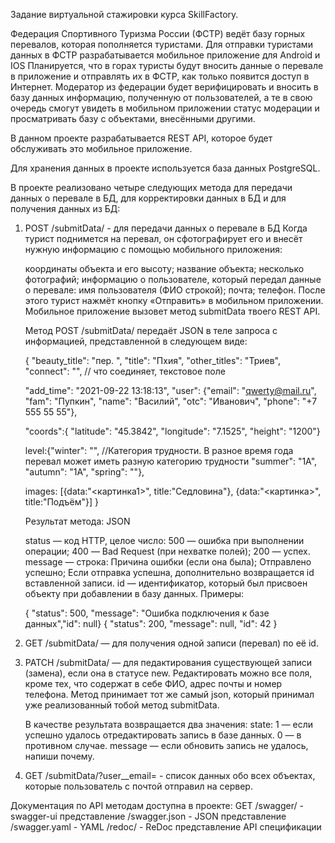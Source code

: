 Задание виртуальной стажировки курса SkillFactory.

Федерация Спортивного Туризма России (ФСТР) ведёт базу горных перевалов, которая пополняется туристами.
Для отправки туристами данных в ФСТР разрабатывается мобильное приложение для Android и IOS
Планируется, что в горах туристы будут вносить данные о перевале в приложение и отправлять их в ФСТР, как только появится доступ в Интернет.
Модератор из федерации будет верифицировать и вносить в базу данных информацию, полученную от пользователей, а те в свою очередь смогут увидеть в мобильном приложении статус модерации и просматривать базу с объектами, внесёнными другими.

В данном проекте разрабатывается REST API, которое будет обслуживать это мобильное приложение.

Для хранения данных в проекте используется база данных PostgreSQL.

В проекте реализовано четыре следующих метода для передачи данных о перевале в БД, для корректировки данных в БД и для получения данных из БД:
1. POST /submitData/ - для передачи данных о перевале в БД
    Когда турист поднимется на перевал, он сфотографирует его и внесёт нужную информацию с помощью мобильного приложения:

    координаты объекта и его высоту;
    название объекта;
    несколько фотографий;
    информацию о пользователе, который передал данные о перевале:
    имя пользователя (ФИО строкой);
    почта;
    телефон.
    После этого турист нажмёт кнопку «Отправить» в мобильном приложении. Мобильное приложение вызовет метод submitData твоего REST API.

    Метод POST /submitData/ передаёт JSON в теле запроса с информацией, представленной в следующем виде:

    {
      "beauty_title": "пер. ",
      "title": "Пхия",
      "other_titles": "Триев",
      "connect": "", // что соединяет, текстовое поле
    
      "add_time": "2021-09-22 13:18:13",
      "user": {"email": "qwerty@mail.ru", 		
            "fam": "Пупкин",
        "name": "Василий",
        "otc": "Иванович",
            "phone": "+7 555 55 55"}, 
    
      "coords":{
      "latitude": "45.3842",
      "longitude": "7.1525",
      "height": "1200"}
    
    
      level:{"winter": "", //Категория трудности. В разное время года перевал может иметь разную категорию трудности
      "summer": "1А",
      "autumn": "1А",
      "spring": ""},
    
      images: [{data:"<картинка1>", title:"Седловина"}, {data:"<картинка>", title:"Подъём"}]
    }

    Результат метода: JSON

    status — код HTTP, целое число:
    500 — ошибка при выполнении операции;
    400 — Bad Request (при нехватке полей);
    200 — успех.
    message — строка:
    Причина ошибки (если она была);
    Отправлено успешно;
    Если отправка успешна, дополнительно возвращается id вставленной записи.
    id — идентификатор, который был присвоен объекту при добавлении в базу данных.
    Примеры:

    { "status": 500, "message": "Ошибка подключения к базе данных","id": null}
    { "status": 200, "message": null, "id": 42 }

2. GET /submitData/<id> — для получения одной записи (перевал) по её id.
3. PATCH /submitData/<id> — для педактирования существующей записи (замена), если она в статусе new.
    Редактировать можно все поля, кроме тех, что содержат в себе ФИО, адрес почты и номер телефона. Метод принимает тот же самый json, который принимал уже реализованный тобой метод submitData.

    В качестве результата возвращается два значения:
    state:
    1 — если успешно удалось отредактировать запись в базе данных.
    0 — в противном случае.
    message — если обновить запись не удалось, напиши почему.
4. GET /submitData/?user__email=<email> - список данных обо всех объектах, которые пользователь с почтой <email> отправил на сервер.

Документация по API методам доступна в проекте:
GET /swagger/ - swagger-ui представление
/swagger.json - JSON представление
/swagger.yaml - YAML
/redoc/ - ReDoc представление API спецификации
